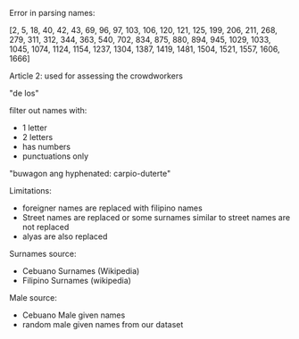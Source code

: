 Error in parsing names:

[2, 5, 18, 40, 42, 43, 69, 96, 97, 103, 106, 120, 121, 125, 199, 206, 211, 268, 279, 311, 312, 344, 363, 540, 702, 834, 875, 880, 894, 945, 1029, 1033, 1045, 1074, 1124, 1154, 1237, 1304, 1387, 1419, 1481, 1504, 1521, 1557, 1606, 1666]


Article 2:
used for assessing the crowdworkers

"de los"

filter out names with:
- 1 letter
- 2 letters
- has numbers
- punctuations only

"buwagon ang hyphenated: carpio-duterte"

Limitations:
- foreigner names are replaced with filipino names
- Street names are replaced or some surnames similar to street names are not replaced
- alyas are also replaced

Surnames source:
- Cebuano Surnames (Wikipedia)
- Filipino Surnames (wikipedia)

Male source:
- Cebuano Male given names
- random male given names from our dataset